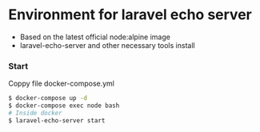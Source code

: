 # Environment for laravel echo server

  * Based on the latest official node:alpine image
  * laravel-echo-server and other necessary tools install

### Start
Coppy file docker-compose.yml

```sh
$ docker-compose up -d
$ docker-compose exec node bash
# Inside docker
$ laravel-echo-server start
```
